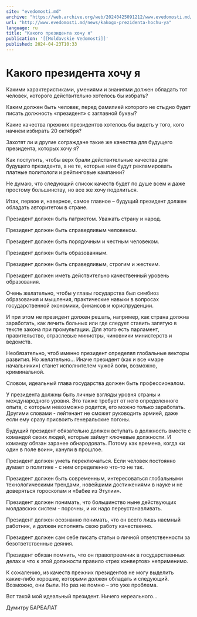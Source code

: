 ```yaml
---
site: "evedomosti.md"
archive: "https://web.archive.org/web/20240425091212/www.evedomosti.md/news/kakogo-prezidenta-hochu-ya"
url: "http://www.evedomosti.md/news/kakogo-prezidenta-hochu-ya"
language: ru
title: "Какого президента хочу я"
publication: '[[Moldavskie Vedomosti]]'
published: 2024-04-23T10:33
---
```


# Какого президента хочу я

Какими характеристиками, умениями и знаниями должен обладать тот человек, которого действительно хотелось бы избрать?

Каким должен быть человек, перед фамилией которого не стыдно будет писать должность «президент» с заглавной буквы?

Какие качества прежних президентов хотелось бы видеть у того, кого начнем избирать 20 октября?

Захотят ли и другие сограждане такие же качества для будущего президента, которых хочу я?

Как поступить, чтобы верх брали действительные качества для будущего президента, а не те, которые нам будут рекламировать платные политологи и рейтинговые кампании?

Не думаю, что следующий список качеств будет по душе всем и даже простому большинству, но все же хочу поделиться.

Итак, первое и, наверное, самое главное – будущий президент должен обладать авторитетом в стране.

Президент должен быть патриотом. Уважать страну и народ.

Президент должен быть справедливым человеком.

Президент должен быть порядочным и честным человеком.

Президент должен быть образованным.

Президент должен быть справедливым, строгим и жестким.

Президент должен иметь действительно качественный уровень образования.

Очень желательно, чтобы у главы государства был симбиоз образования и мышления, практические навыки в вопросах государственной экономики, финансов и юриспруденции.

И при этом не президент должен решать, например, как страна должна заработать, как лечить больных или где следует ставить запятую в тексте закона при промульгации. Для этого есть парламент, правительство, отраслевые министры, чиновники министерств и ведомств.

Необязательно, чтоб именно президент определял глобальные векторы развития. Но желательно… Иначе президент (как и все «маре начальники») станет исполнителем чужой воли, возможно, криминальной.

Словом, идеальный глава государства должен быть профессионалом.

У президента должны быть личные взгляды уровня страны и международного уровня. Это также требует от него определенного опыта, с которым невозможно родится, его можно только заработать. Другими словами - лейтенант не сможет руководить армией, даже если ему сразу присвоить генеральские погоны.

Будущий президент обязательно должен вступать в должность вместе с командой своих людей, которые займут ключевые должности. И команду обязан заранее обнародовать. Потому как времена, когда «и один в поле воин», канули в прошлое.

Президент должен уметь переключаться. Если человек постоянно думает о политике - с ним определенно что-то не так.

Президент должен быть современным, интересоваться глобальными технологическими трендами, новейшими достижениями в науке и не доверяться гороскопам и «бабке из Этулии».

Президент должен понимать, что большинство ныне действующих молдавских систем - порочны, и их надо переустанавливать.

Президент должен осознанно понимать, что он всего лишь наемный работник, и должен исполнять свою работу качественно.

Президент должен сам себе писать статьи о личной ответственности за безответственные деяния.

Президент обязан помнить, что он правопреемник в государственных делах и что к этой должности правило «трех конвертов» неприменимо.

К сожалению, из качеств прежних президентов не могу выделить какие-либо хорошие, которыми должен обладать и следующий. Возможно, они были. Но раз не помню – это уже проблема.

Вот такой мой идеальный президент. Ничего нереального…

Думитру БАРБАЛАТ